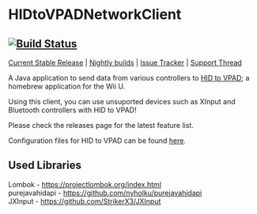 
# HIDtoVPADNetworkClient
[![Build Status](https://circleci.com/gh/QuarkTheAwesome/HIDtoVPADNetworkClient.svg?style=shield&circle-token=:circle-token)](https://circleci.com/gh/QuarkTheAwesome/HIDtoVPADNetworkClient)
---
[Current Stable Release](https://github.com/QuarkTheAwesome/HIDtoVPADNetworkClient/releases/latest) | [Nightly builds](https://github.com/QuarkTheAwesome/HIDtoVPADNetworkClient/releases) | [Issue Tracker](https://github.com/QuarkTheAwesome/HIDtoVPADNetworkClient/issues) | [Support Thread](http://gbatemp.net/threads/hid-to-vpad-network-client.466150/)

A Java application to send data from various controllers to [HID to VPAD](https://github.com/Maschell/hid_to_vpad); a homebrew application for the Wii U.

Using this client, you can use unsuported devices such as XInput and Bluetooth controllers with HID to VPAD!

Please check the releases page for the latest feature list.

Configuration files for HID to VPAD can be found [here](https://github.com/Maschell/controller_patcher_configs).

## Used Libraries
Lombok - https://projectlombok.org/index.html  
purejavahidapi - https://github.com/nyholku/purejavahidapi  
JXInput - https://github.com/StrikerX3/JXInput  
